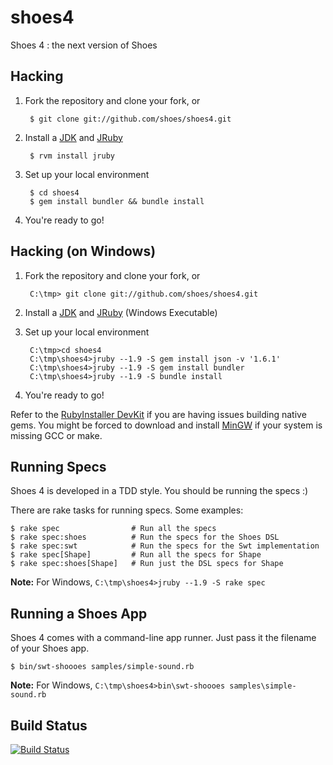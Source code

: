 shoes4
======

Shoes 4 : the next version of Shoes



Hacking
-------

1. Fork the repository and clone your fork, or

        $ git clone git://github.com/shoes/shoes4.git

2. Install a [JDK](http://www.oracle.com/technetwork/java/javase/downloads/) and [JRuby](http://jruby.org)

        $ rvm install jruby

3. Set up your local environment

        $ cd shoes4
        $ gem install bundler && bundle install

4. You're ready to go!

Hacking (on Windows)
---------------------

1. Fork the repository and clone your fork, or

        C:\tmp> git clone git://github.com/shoes/shoes4.git

2. Install a [JDK](http://www.oracle.com/technetwork/java/javase/downloads/) and [JRuby](http://jruby.org) (Windows Executable)

3. Set up your local environment

        C:\tmp>cd shoes4
        C:\tmp\shoes4>jruby --1.9 -S gem install json -v '1.6.1'
        C:\tmp\shoes4>jruby --1.9 -S gem install bundler
        C:\tmp\shoes4>jruby --1.9 -S bundle install

4. You're ready to go!

Refer to the [RubyInstaller DevKit](https://github.com/oneclick/rubyinstaller/wiki/Development-Kit) if you are having issues building native gems. You might be forced to download and install [MinGW](http://www.mingw.org/) if your system is missing GCC or make.

Running Specs
-------------

Shoes 4 is developed in a TDD style. You should be running the specs :)

There are rake tasks for running specs. Some examples:

    $ rake spec                # Run all the specs
    $ rake spec:shoes          # Run the specs for the Shoes DSL
    $ rake spec:swt            # Run the specs for the Swt implementation
    $ rake spec[Shape]         # Run all the specs for Shape
    $ rake spec:shoes[Shape]   # Run just the DSL specs for Shape

**Note:** For Windows, `C:\tmp\shoes4>jruby --1.9 -S rake spec`
    
Running a Shoes App
-------------------

Shoes 4 comes with a command-line app runner. Just pass it the filename of your Shoes app.

    $ bin/swt-shoooes samples/simple-sound.rb

**Note:** For Windows, `C:\tmp\shoes4>bin\swt-shoooes samples\simple-sound.rb`

Build Status
------------

[![Build Status](https://secure.travis-ci.org/shoes/shoes4.png?branch=master)](http://travis-ci.org/shoes/shoes4)




